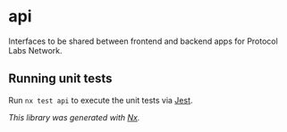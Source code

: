 # api

Interfaces to be shared between frontend and backend apps for Protocol Labs Network.

## Running unit tests

Run `nx test api` to execute the unit tests via [Jest](https://jestjs.io).

_This library was generated with [Nx](https://nx.dev)._
